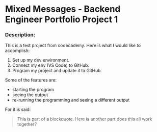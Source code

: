 # Mixed Messages - Backend Engineer Portfolio Project 1
### Description:
This is a test project from codecademy.
Here is what I would like to accomplish:
1. Set up my dev environment.
2. Connect my env (VS Code) to GitHub.
3. Program my project and update it to GitHub.

Some of the features are:
- starting the program
- seeing the output
- re-running the programming and seeing a different output

For it is said:
> This is part of a blockquote.
> Here is another part
> does this all work together?